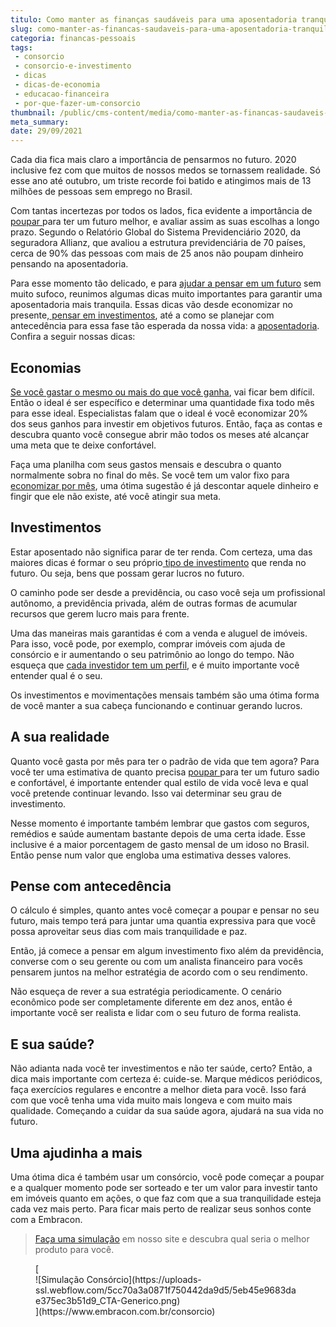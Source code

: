 ```yaml
---
titulo: Como manter as finanças saudáveis para uma aposentadoria tranquila
slug: como-manter-as-financas-saudaveis-para-uma-aposentadoria-tranquila
categoria: financas-pessoais
tags:
 - consorcio
 - consorcio-e-investimento
 - dicas
 - dicas-de-economia
 - educacao-financeira
 - por-que-fazer-um-consorcio
thumbnail: /public/cms-content/media/como-manter-as-financas-saudaveis-para-uma-aposentadoria-tranquila.jpg
meta_summary: 
date: 29/09/2021
---
```

Cada dia fica mais claro a importância de pensarmos no futuro. 2020 inclusive fez com que muitos de nossos medos se tornassem realidade. Só esse ano até outubro, um triste recorde foi batido e atingimos mais de 13 milhões de pessoas sem emprego no Brasil.

Com tantas incertezas por todos os lados, fica evidente a importância de [poupar ](https://www.embracon.com.br/blog/poupar-dinheiro-com-o-consorcio-e-possivel-sim)para ter um futuro melhor, e avaliar assim as suas escolhas a longo prazo. Segundo o Relatório Global do Sistema Previdenciário 2020, da seguradora Allianz, que avaliou a estrutura previdenciária de 70 países, cerca de 90% das pessoas com mais de 25 anos não poupam dinheiro pensando na aposentadoria.

Para esse momento tão delicado, e para [ajudar a pensar em um futuro](https://www.embracon.com.br/blog/planeje-sua-vida-financeira-e-fique-sempre-no-azul) sem muito sufoco, reunimos algumas dicas muito importantes para garantir uma aposentadoria mais tranquila. Essas dicas vão desde economizar no presente,[ pensar em investimentos](https://www.embracon.com.br/blog/afinal-quais-sao-as-diferencas-entre-poupar-economizar-e-investir), até a como se planejar com antecedência para essa fase tão esperada da nossa vida: a [aposentadoria](https://www.embracon.com.br/blog/como-organizar-a-vida-financeira-para-uma-aposentadoria-tranquila). Confira a seguir nossas dicas:

Economias
---------

[Se você gastar o mesmo ou mais do que você ganha](https://www.embracon.com.br/blog/como-identificar-e-eliminar-gastos-desnecessarios), vai ficar bem difícil. Então o ideal é ser específico e determinar uma quantidade fixa todo mês para esse ideal. Especialistas falam que o ideal é você economizar 20% dos seus ganhos para investir em objetivos futuros. Então, faça as contas e descubra quanto você consegue abrir mão todos os meses até alcançar uma meta que te deixe confortável.

Faça uma planilha com seus gastos mensais e descubra o quanto normalmente sobra no final do mês. Se você tem um valor fixo para [economizar por mês](https://www.embracon.com.br/blog/5-erros-que-voce-deve-evitar-para-conseguir-economizar-dinheiro), uma ótima sugestão é já descontar aquele dinheiro e fingir que ele não existe, até você atingir sua meta.

Investimentos
-------------

Estar aposentado não significa parar de ter renda. Com certeza, uma das maiores dicas é formar o seu próprio[ tipo de investimento](https://www.embracon.com.br/blog/investimentos-alto-risco-vale-a-pena) que renda no futuro. Ou seja, bens que possam gerar lucros no futuro.

O caminho pode ser desde a previdência, ou caso você seja um profissional autônomo, a previdência privada, além de outras formas de acumular recursos que gerem lucro mais para frente.

Uma das maneiras mais garantidas é com a venda e aluguel de imóveis. Para isso, você pode, por exemplo, comprar imóveis com ajuda de consórcio e ir aumentando o seu patrimônio ao longo do tempo. Não esqueça que [cada investidor tem um perfil](https://www.embracon.com.br/blog/perfil-de-investidor-conheca-os-tipos-e-saiba-qual-e-o-seu), e é muito importante você entender qual é o seu.

Os investimentos e movimentações mensais também são uma ótima forma de você manter a sua cabeça funcionando e continuar gerando lucros.

A sua realidade
---------------

Quanto você gasta por mês para ter o padrão de vida que tem agora? Para você ter uma estimativa de quanto precisa [poupar ](https://www.embracon.com.br/blog/reserva-financeira-como-preparar-a-sua)para ter um futuro sadio e confortável, é importante entender qual estilo de vida você leva e qual você pretende continuar levando. Isso vai determinar seu grau de investimento.

Nesse momento é importante também lembrar que gastos com seguros, remédios e saúde aumentam bastante depois de uma certa idade. Esse inclusive é a maior porcentagem de gasto mensal de um idoso no Brasil. Então pense num valor que engloba uma estimativa desses valores.

Pense com antecedência
----------------------

O cálculo é simples, quanto antes você começar a poupar e pensar no seu futuro, mais tempo terá para juntar uma quantia expressiva para que você possa aproveitar seus dias com mais tranquilidade e paz.

Então, já comece a pensar em algum investimento fixo além da previdência, converse com o seu gerente ou com um analista financeiro para vocês pensarem juntos na melhor estratégia de acordo com o seu rendimento.

Não esqueça de rever a sua estratégia periodicamente. O cenário econômico pode ser completamente diferente em dez anos, então é importante você ser realista e lidar com o seu futuro de forma realista.

E sua saúde?
------------

Não adianta nada você ter investimentos e não ter saúde, certo? Então, a dica mais importante com certeza é: cuide-se. Marque médicos periódicos, faça exercícios regulares e encontre a melhor dieta para você. Isso fará com que você tenha uma vida muito mais longeva e com muito mais qualidade. Começando a cuidar da sua saúde agora, ajudará na sua vida no futuro.

Uma ajudinha a mais
-------------------

Uma ótima dica é também usar um consórcio, você pode começar a poupar e a qualquer momento pode ser sorteado e ter um valor para investir tanto em imóveis quanto em ações, o que faz com que a sua tranquilidade esteja cada vez mais perto. Para ficar mais perto de realizar seus sonhos conte com a Embracon.

> [Faça uma simulação](https://www.embracon.com.br/consorcio) em nosso site e descubra qual seria o melhor produto para você.

<figure class="w-richtext-figure-type-image w-richtext-align-center">[<div>![Simulação Consórcio](https://uploads-ssl.webflow.com/5cc70a3a0871f750442da9d5/5eb45e9683dae375ec3b51d9_CTA-Generico.png)</div>](https://www.embracon.com.br/consorcio)</figure>
